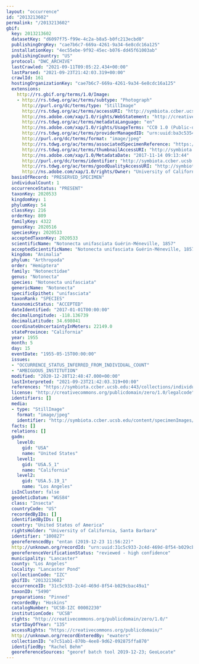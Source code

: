 ```yaml
---
layout: "occurrence"
id: "2013213602"
permalink: "/2013213602"
gbif:
  key: 2013213602
  datasetKey: "d6097f75-f99e-4c2a-b8a5-b0fc213ecbd0"
  publishingOrgKey: "cae7b6c7-669a-4261-9a34-6e8cdc16a125"
  installationKey: "4ec55ebe-9f92-45ec-b076-dd45f61003ab"
  publishingCountry: "US"
  protocol: "DWC_ARCHIVE"
  lastCrawled: "2021-09-11T09:05:22.434+00:00"
  lastParsed: "2021-09-23T21:42:03.319+00:00"
  crawlId: 161
  hostingOrganizationKey: "cae7b6c7-669a-4261-9a34-6e8cdc16a125"
  extensions:
    http://rs.gbif.org/terms/1.0/Image:
    - http://rs.tdwg.org/ac/terms/subtype: "Photograph"
      http://purl.org/dc/terms/type: "StillImage"
      http://rs.tdwg.org/ac/terms/accessURI: "http://symbiota.ccber.ucsb.edu/content/specimenImages/UCSB_IZC/UCSB-IZC00002/UCSB-IZC_00002230_lg.jpg"
      http://ns.adobe.com/xap/1.0/rights/WebStatement: "http://creativecommons.org/publicdomain/zero/1.0/"
      http://rs.tdwg.org/ac/terms/metadataLanguage: "en"
      http://ns.adobe.com/xap/1.0/rights/UsageTerms: "CC0 1.0 (Public-domain)"
      http://rs.tdwg.org/ac/terms/providerManagedID: "urn:uuid:ba3c5354-96c5-419f-bd9b-016306022866"
      http://purl.org/dc/terms/format: "image/jpeg"
      http://rs.tdwg.org/ac/terms/associatedSpecimenReference: "https://symbiota.ccber.ucsb.edu:443/collections/individual/index.php?occid=100827"
      http://rs.tdwg.org/ac/terms/thumbnailAccessURI: "http://symbiota.ccber.ucsb.edu/content/specimenImages/UCSB_IZC/UCSB-IZC00002/UCSB-IZC_00002230_tn.jpg"
      http://ns.adobe.com/xap/1.0/MetadataDate: "2017-11-14 09:13:44"
      http://purl.org/dc/terms/identifier: "http://symbiota.ccber.ucsb.edu/content/specimenImages/UCSB_IZC/UCSB-IZC00002/UCSB-IZC_00002230_lg.jpg"
      http://rs.tdwg.org/ac/terms/goodQualityAccessURI: "http://symbiota.ccber.ucsb.edu/content/specimenImages/UCSB_IZC/UCSB-IZC00002/UCSB-IZC_00002230.jpg"
      http://ns.adobe.com/xap/1.0/rights/Owner: "University of California, Santa Barbara"
  basisOfRecord: "PRESERVED_SPECIMEN"
  individualCount: 1
  occurrenceStatus: "PRESENT"
  taxonKey: 2020533
  kingdomKey: 1
  phylumKey: 54
  classKey: 216
  orderKey: 809
  familyKey: 4322
  genusKey: 2020516
  speciesKey: 2020533
  acceptedTaxonKey: 2020533
  scientificName: "Notonecta unifasciata Guérin-Méneville, 1857"
  acceptedScientificName: "Notonecta unifasciata Guérin-Méneville, 1857"
  kingdom: "Animalia"
  phylum: "Arthropoda"
  order: "Hemiptera"
  family: "Notonectidae"
  genus: "Notonecta"
  species: "Notonecta unifasciata"
  genericName: "Notonecta"
  specificEpithet: "unifasciata"
  taxonRank: "SPECIES"
  taxonomicStatus: "ACCEPTED"
  dateIdentified: "2017-01-01T00:00:00"
  decimalLongitude: -118.136739
  decimalLatitude: 34.698041
  coordinateUncertaintyInMeters: 22149.0
  stateProvince: "California"
  year: 1955
  month: 5
  day: 15
  eventDate: "1955-05-15T00:00:00"
  issues:
  - "OCCURRENCE_STATUS_INFERRED_FROM_INDIVIDUAL_COUNT"
  - "AMBIGUOUS_INSTITUTION"
  modified: "2020-12-28T12:48:47.000+00:00"
  lastInterpreted: "2021-09-23T21:42:03.319+00:00"
  references: "https://symbiota.ccber.ucsb.edu:443/collections/individual/index.php?occid=100827"
  license: "http://creativecommons.org/publicdomain/zero/1.0/legalcode"
  identifiers: []
  media:
  - type: "StillImage"
    format: "image/jpeg"
    identifier: "http://symbiota.ccber.ucsb.edu/content/specimenImages/UCSB_IZC/UCSB-IZC00002/UCSB-IZC_00002230_lg.jpg"
  facts: []
  relations: []
  gadm:
    level0:
      gid: "USA"
      name: "United States"
    level1:
      gid: "USA.5_1"
      name: "California"
    level2:
      gid: "USA.5.19_1"
      name: "Los Angeles"
  isInCluster: false
  geodeticDatum: "WGS84"
  class: "Insecta"
  countryCode: "US"
  recordedByIDs: []
  identifiedByIDs: []
  country: "United States of America"
  rightsHolder: "University of California, Santa Barbara"
  identifier: "100827"
  georeferencedBy: "entan (2019-12-23 11:56:22)"
  http://unknown.org/recordId: "urn:uuid:31c5c933-2c4d-469d-8f54-b029cbac49a1"
  georeferenceVerificationStatus: "reviewed - high confidence"
  municipality: "Lancaster"
  county: "Los Angeles"
  locality: "Lancaster Pond"
  collectionCode: "IZC"
  gbifID: "2013213602"
  occurrenceID: "31c5c933-2c4d-469d-8f54-b029cbac49a1"
  taxonID: "5490"
  preparations: "Pinned"
  recordedBy: "Hoskins"
  catalogNumber: "UCSB-IZC 00002230"
  institutionCode: "UCSB"
  rights: "http://creativecommons.org/publicdomain/zero/1.0/"
  startDayOfYear: "135"
  accessRights: "https://creativecommons.org/publicdomain/"
  http://unknown.org/recordEnteredBy: "ewaters"
  collectionID: "e7c51ab1-870b-4ee8-9d62-092875ffa870"
  identifiedBy: "Rachel Behm"
  georeferenceSources: "georef batch tool 2019-12-23; GeoLocate"
---
```

